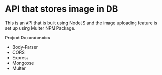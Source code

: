 # API that stores image in DB

This is an API that is built using NodeJS and the image uploading feature is set up using Multer NPM Package.

Project Dependencies
  * Body-Parser
  * CORS
  * Express
  * Mongoose
  * Multer
